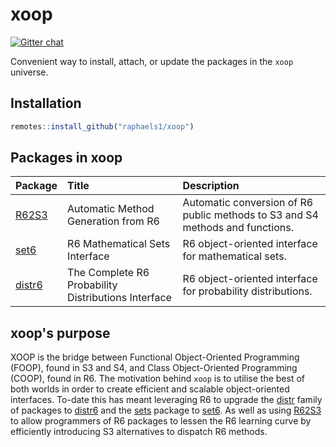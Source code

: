 # xoop

[![Gitter chat](https://badges.gitter.im/xoopR/community)](https://gitter.im/xoopR/community)

Convenient way to install, attach, or update the packages in the `xoop` universe.

## Installation

```R
remotes::install_github("raphaels1/xoop")
```

## Packages in xoop

| Package | Title | Description |
|:------- |:------|:------------|
|[R62S3](https://github.com/RaphaelS1/R62S3) | Automatic Method Generation from R6 | Automatic conversion of R6 public methods to S3 and S4 methods and functions. |
|[set6](https://github.com/RaphaelS1/set6) | R6 Mathematical Sets Interface | R6 object-oriented interface for mathematical sets. |
|[distr6](https://github.com/alan-turing-institute/distr6) |  The Complete R6 Probability Distributions Interface  | R6 object-oriented interface for probability distributions. |

## xoop's purpose

XOOP is the bridge between Functional Object-Oriented Programming (FOOP), found in S3 and S4, and Class Object-Oriented Programming (COOP), found in R6. The motivation behind `xoop` is to utilise the best of both worlds in order to create efficient and scalable object-oriented interfaces. To-date this has meant leveraging R6 to upgrade the [distr](https://CRAN.R-project.org/package=distr) family of packages to [distr6](https://CRAN.R-project.org/package=distr6) and the [sets](https://CRAN.R-project.org/package=sets) package to [set6](https://CRAN.R-project.org/package=set6). As well as using [R62S3](https://CRAN.R-project.org/package=R62S3) to allow programmers of R6 packages to lessen the R6 learning curve by efficiently introducing S3 alternatives to dispatch R6 methods.
